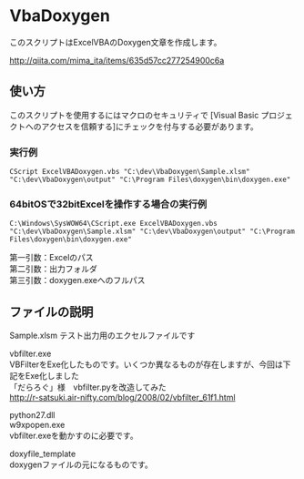 VbaDoxygen
==========
このスクリプトはExcelVBAのDoxygen文章を作成します。  

http://qiita.com/mima_ita/items/635d57cc277254900c6a


使い方
------
このスクリプトを使用するにはマクロのセキュリティで [Visual Basic プロジェクトへのアクセスを信頼する]にチェックを付与する必要があります。

### 実行例 ###
    CScript ExcelVBADoxygen.vbs "C:\dev\VbaDoxygen\Sample.xlsm" "C:\dev\VbaDoxygen\output" "C:\Program Files\doxygen\bin\doxygen.exe"


### 64bitOSで32bitExcelを操作する場合の実行例 ###
    C:\Windows\SysWOW64\CScript.exe ExcelVBADoxygen.vbs "C:\dev\VbaDoxygen\Sample.xlsm" "C:\dev\VbaDoxygen\output" "C:\Program Files\doxygen\bin\doxygen.exe"

第一引数：Excelのパス  
第二引数：出力フォルダ  
第三引数：doxygen.exeへのフルパス  

ファイルの説明
------
Sample.xlsm  テスト出力用のエクセルファイルです  


vbfilter.exe  
VBFilterをExe化したものです。いくつか異なるものが存在しますが、今回は下記をExe化しました  
「だらろぐ」様　vbfilter.pyを改造してみた  
http://r-satsuki.air-nifty.com/blog/2008/02/vbfilter_61f1.html  


python27.dll  
w9xpopen.exe  
vbfilter.exeを動かすのに必要です。  


doxyfile_template  
doxygenファイルの元になるものです。  
